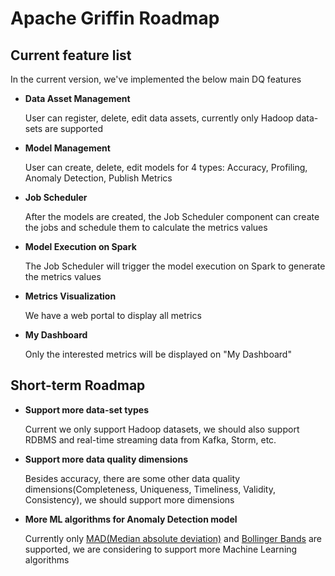 # Apache Griffin Roadmap

## Current feature list
In the current version, we've implemented the below main DQ features

- **Data Asset Management**

  User can register, delete, edit data assets, currently only Hadoop data-sets are supported

- **Model Management**

  User can create, delete, edit models for 4 types: Accuracy, Profiling, Anomaly Detection, Publish Metrics

- **Job Scheduler**

  After the models are created, the Job Scheduler component can create the jobs and schedule them to calculate the metrics values

- **Model Execution on Spark**

  The Job Scheduler will trigger the model execution on Spark to generate the metrics values

- **Metrics Visualization**

  We have a web portal to display all metrics

- **My Dashboard**

  Only the interested metrics will be displayed on "My Dashboard"


## Short-term Roadmap

- **Support more data-set types**  

  Current we only support Hadoop datasets, we should also support RDBMS and real-time streaming data from Kafka, Storm, etc.

- **Support more data quality dimensions**

  Besides accuracy, there are some other data quality dimensions(Completeness, Uniqueness, Timeliness, Validity, Consistency), we should support more dimensions

- **More ML algorithms for Anomaly Detection model**

  Currently only [MAD(Median absolute deviation)](https://en.wikipedia.org/wiki/Median_absolute_deviation) and [Bollinger Bands](https://en.wikipedia.org/wiki/Bollinger_Bands) are supported, we are considering to support more Machine Learning algorithms
